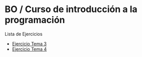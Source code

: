 # BO / Curso de introducción a la programación
Lista de Ejercicios
- [Ejercicio Tema 3](EjerciciosTema3/src/)
- [Ejercicio Tema 4](EjerciciosTema4/src/)
